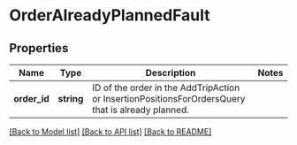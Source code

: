 # OrderAlreadyPlannedFault

## Properties
Name | Type | Description | Notes
------------ | ------------- | ------------- | -------------
**order_id** | **string** | ID of the order in the AddTripAction or InsertionPositionsForOrdersQuery that is already planned. | 

[[Back to Model list]](../../README.md#documentation-for-models) [[Back to API list]](../../README.md#documentation-for-api-endpoints) [[Back to README]](../../README.md)

